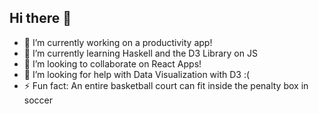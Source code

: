 ## Hi there 👋
- 🔭 I’m currently working on a productivity app!
- 🌱 I’m currently learning Haskell and the D3 Library on JS
- 👯 I’m looking to collaborate on React Apps!
- 🤔 I’m looking for help with Data Visualization with D3 :(
- ⚡ Fun fact: An entire basketball court can fit inside the penalty box in soccer

